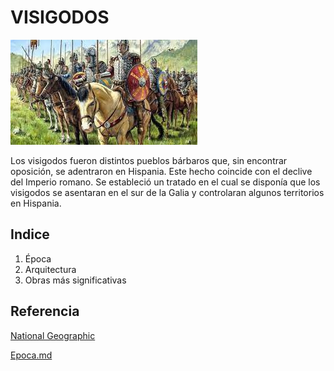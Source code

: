 # VISIGODOS
![Visigodos](img/visigodos.jpg)


Los visigodos fueron distintos pueblos bárbaros que, sin encontrar oposición, se
adentraron en Hispania. Este hecho coincide con el declive del Imperio romano. Se
estableció un tratado en el cual se disponía que los visigodos se asentaran en el sur de
la Galia y controlaran algunos territorios en Hispania.

## Indice
1. Época
2. Arquitectura
3. Obras más significativas
## Referencia
[National Geographic](https://historia.nationalgeographic.com.es/temas/visigodos)

[Epoca.md](Epoca.md)
